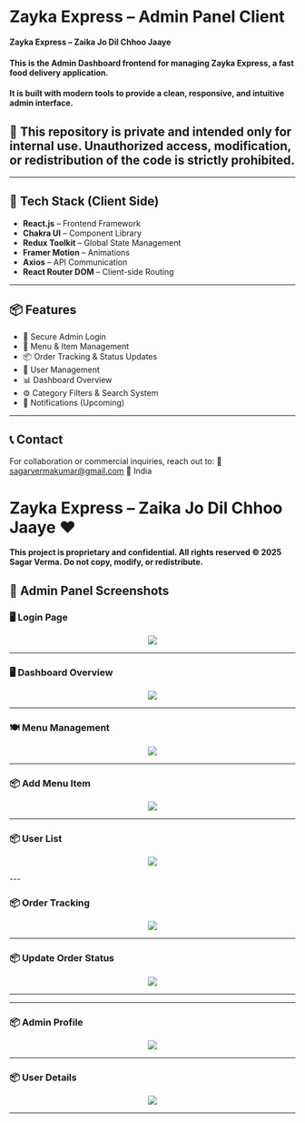 # Zayka Express – Admin Panel Client

**Zayka Express – Zaika Jo Dil Chhoo Jaaye**  
#### This is the **Admin Dashboard** frontend for managing Zayka Express, a fast food delivery application.  
#### It is built with modern tools to provide a clean, responsive, and intuitive admin interface.

## 🛑 This repository is private and intended only for internal use. Unauthorized access, modification, or redistribution of the code is strictly prohibited.

---

## 🚀 Tech Stack (Client Side)

- **React.js** – Frontend Framework
- **Chakra UI** – Component Library
- **Redux Toolkit** – Global State Management
- **Framer Motion** – Animations
- **Axios** – API Communication
- **React Router DOM** – Client-side Routing

---

## 📦 Features

- 🔐 Secure Admin Login
- 🍔 Menu & Item Management
- 📦 Order Tracking & Status Updates
- 👤 User Management
- 📊 Dashboard Overview
- ⚙️ Category Filters & Search System
- 🔔 Notifications (Upcoming)

---

## 📞 Contact
For collaboration or commercial inquiries, reach out to:
📧 sagarvermakumar@gmail.com
📍 India

# Zayka Express – Zaika Jo Dil Chhoo Jaaye ❤️


**This project is proprietary and confidential.
All rights reserved © 2025 Sagar Verma. Do not copy, modify, or redistribute.**



## 📸 Admin Panel Screenshots

### 🖥️ Login Page
<p align="center">
  <img src="https://res.cloudinary.com/dv3gmxtuw/image/upload/v1754574375/iuornactmx7g4ytkrzlm.png"/>
</p>

---

### 🖥️ Dashboard Overview
<p align="center">
  <img src="https://res.cloudinary.com/dv3gmxtuw/image/upload/v1754562327/vh61b9feehaadgje9bp3.png"/>
</p>

---

### 🍽️ Menu Management
<p align="center">
  <img src="https://res.cloudinary.com/dv3gmxtuw/image/upload/v1754562328/u6s3fptssz1zj9abb4h7.png"/>
</p>

---

### 📦 Add Menu Item
<p align="center">
  <img src="https://res.cloudinary.com/dv3gmxtuw/image/upload/v1754562326/m5pyjo2pg9wmweruluph.png"/>
</p>

---



### 📦 User List
<p align="center">
  <img src="https://res.cloudinary.com/dv3gmxtuw/image/upload/v1754562329/xipnqomtzt88aq5jp9mv.png"/>
</p>
---

### 📦 Order Tracking
<p align="center">
  <img src="https://res.cloudinary.com/dv3gmxtuw/image/upload/v1754562329/gtmr0wrno8ljetvmlakz.png"/>
</p>

---


### 📦 Update Order Status
<p align="center">
  <img src="https://res.cloudinary.com/dv3gmxtuw/image/upload/v1754562328/ldo2iv09i38nmyl8emay.png"/>
</p>

---

---


### 📦 Admin Profile
<p align="center">
  <img src="https://res.cloudinary.com/dv3gmxtuw/image/upload/v1754562327/iceh9kutmmwjfl7qlvui.png"/>
</p>

---



### 📦 User Details
<p align="center">
  <img src="https://res.cloudinary.com/dv3gmxtuw/image/upload/v1754562329/d9il5z6a2jv7l68n5asj.png"/>
</p>

---


